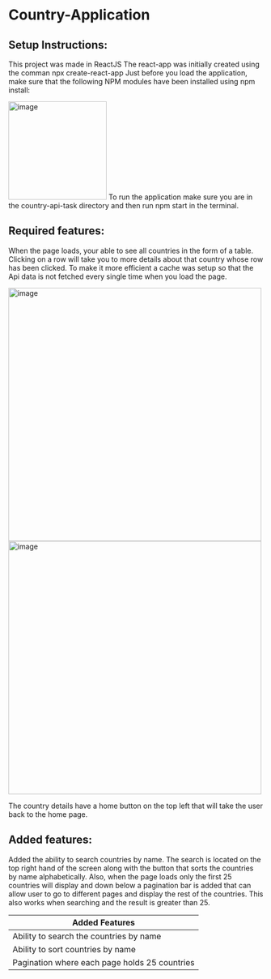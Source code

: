 # Country-Application
## Setup Instructions:
This project was made in ReactJS
The react-app was initially created using the comman npx create-react-app
Just before you load the application, make sure that the following NPM modules have been installed using npm install:
   
<img width="194" alt="image" src="https://user-images.githubusercontent.com/103992117/163963088-8aa15077-adc4-4dff-966c-e8e7afcaa64a.png">
To run the application make sure you are in the country-api-task directory and then run npm start in the terminal. 

## Required features:
When the page loads, your able to see all countries in the form of a table. Clicking on a row will take you to more details about that country whose row has been clicked. To make it more efficient a cache was setup so that the Api data is not fetched every single time when you load the page. 


<img width="500" margin-bottom = "15%" alt="image" src="https://user-images.githubusercontent.com/103992117/163963729-60810d61-cc23-43ef-8d79-f4ad31b9514f.png">

<img width="500" alt="image" src="https://user-images.githubusercontent.com/103992117/163963332-f9d36f26-9697-4a8d-8714-26a3104a0203.png">

The country details have a home button on the top left that will take the user back to the home page.  
## Added features: 
Added the ability to search countries by name. The search is located on the top right hand of the screen along with the button that sorts the countries by name alphabetically. Also, when the page loads only the first 25 countries will display and down below a pagination bar is added that can allow user to go to different pages and display the rest of the countries. This also works when searching and the result is greater than 25. 

Added Features  | 
------------- | 
Ability to search the countries by name  |
Ability to sort countries by name |
Pagination where each page holds 25 countries |

